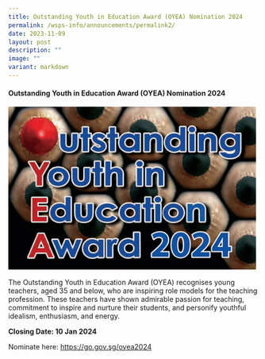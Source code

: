 ```yaml
---
title: Outstanding Youth in Education Award (OYEA) Nomination 2024
permalink: /wsps-info/announcements/permalink2/
date: 2023-11-09
layout: post
description: ""
image: ""
variant: markdown
---
```

#### Outstanding Youth in Education Award (OYEA) Nomination 2024

![](/images/oyea%202024.png)

The Outstanding Youth in Education Award (OYEA) recognises young teachers, aged 35 and below, who are inspiring role models for the teaching profession. These teachers have shown admirable passion for teaching, commitment to inspire and nurture their students, and personify youthful idealism, enthusiasm, and energy.

**Closing Date: 10 Jan 2024**

Nominate here: https://go.gov.sg/oyea2024